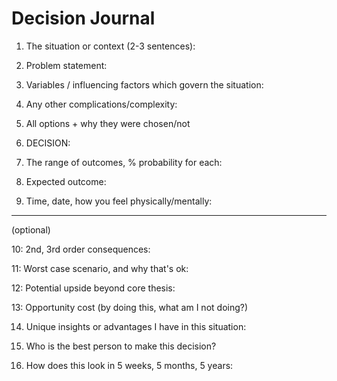 # Decision Journal

1. The situation or context (2-3 sentences):

2. Problem statement:

3. Variables / influencing factors which govern the situation:

4. Any other complications/complexity:

5. All options + why they were chosen/not

6. DECISION:

7. The range of outcomes, % probability for each:

8. Expected outcome:

9. Time, date, how you feel physically/mentally:

---

(optional)

10: 2nd, 3rd order consequences:

11: Worst case scenario, and why that's ok:

12: Potential upside beyond core thesis:

13: Opportunity cost (by doing this, what am I not doing?)

14. Unique insights or advantages I have in this situation:

15. Who is the best person to make this decision?

16. How does this look in 5 weeks, 5 months, 5 years: